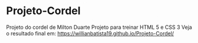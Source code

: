 # Projeto-Cordel
Projeto do cordel de Milton Duarte
Projeto para treinar HTML 5 e CSS 3
Veja o resultado final em: https://willianbatista19.github.io/Projeto-Cordel/
